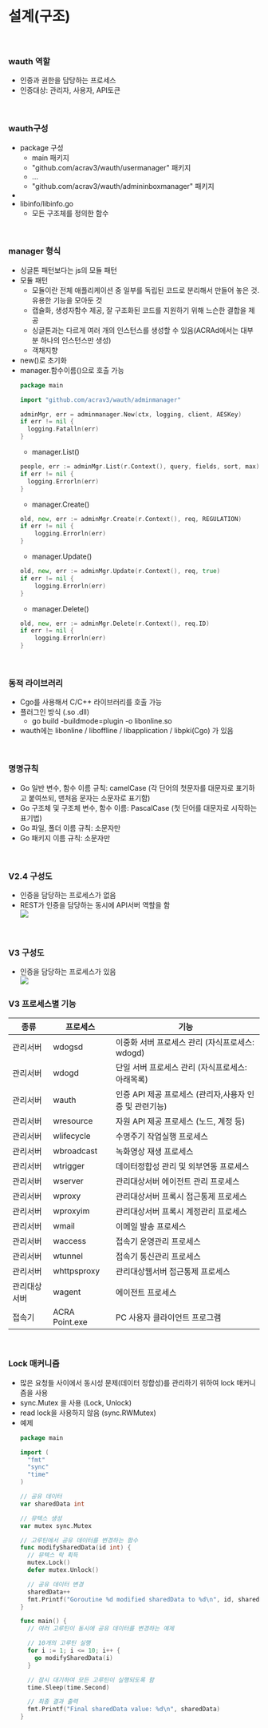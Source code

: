 
# 설계(구조)
<br/>

### wauth 역할
  + 인증과 권한을 담당하는 프로세스
  + 인증대상: 관리자, 사용자, API토큰
<br/>

### wauth구성
  + package 구성
    + main 패키지
    + "github.com/acrav3/wauth/usermanager" 패키지
    + ...
    + "github.com/acrav3/wauth/admininboxmanager" 패키지
  + 
  + libinfo/libinfo.go
    + 모든 구조체를 정의한 함수
<br/>

### manager 형식
  + 싱글톤 패턴보다는 js의 모듈 패턴
  + 모듈 패턴
    - 모듈이란 전체 애플리케이션 중 일부를 독립된 코드로 분리해서 만들어 놓은 것. 유용한 기능을 모아둔 것
    - 캡슐화, 생성자함수 제공, 잘 구조화된 코드를 지원하기 위해 느슨한 결합을 제공
    - 싱글톤과는 다르게 여러 개의 인스턴스를 생성할 수 있음(ACRAd에서는 대부분 하나의 인스턴스만 생성)
    - 객채지향
  + new()로 초기화
  + manager.함수이름()으로 호출 가능
    ```go
    package main

    import "github.com/acrav3/wauth/adminmanager"

    adminMgr, err = adminmanager.New(ctx, logging, client, AESKey)
    if err != nil {
      logging.Fatalln(err)
    }
    ```
	- manager.List()
    ```go
    people, err := adminMgr.List(r.Context(), query, fields, sort, max)
    if err != nil {
      logging.Errorln(err)
    }
    ```
	- manager.Create()
    ```go
    old, new, err := adminMgr.Create(r.Context(), req, REGULATION)
    if err != nil {
    	logging.Errorln(err)
    }
    ```
	- manager.Update()
    ```go
    old, new, err := adminMgr.Update(r.Context(), req, true)
    if err != nil {
    	logging.Errorln(err)
    }
    ```
	- manager.Delete()
    ```go
    old, new, err := adminMgr.Delete(r.Context(), req.ID)
    if err != nil {
    	logging.Errorln(err)
    }
    ```
<br/>

### 동적 라이브러리
  + Cgo를 사용해서 C/C++ 라이브러리를 호출 가능
  + 플러그인 방식 (.so .dll)
    - go build -buildmode=plugin -o libonline.so
  + wauth에는 libonline / liboffline / libapplication / libpki(Cgo) 가 있음
<br/>


### 명명규칙 
  + Go 일반 변수, 함수 이름 규칙: camelCase (각 단어의 첫문자를 대문자로 표기하고 붙여쓰되, 맨처음 문자는 소문자로 표기함)
  + Go 구조체 및 구조체 변수, 함수 이름: PascalCase (첫 단어를 대문자로 시작하는 표기법)
  + Go 파일, 폴더 이름 규칙: 소문자만
  + Go 패키지 이름 규칙: 소문자만
<br/>

### V2.4 구성도
  + 인증을 담당하는 프로세스가 없음
  + REST가 인증을 담당하는 동시에 API서버 역할을 함<br/>
  ![](./ACRAPoint_Design_V2.4.PNG)
<br/>

### V3 구성도
  + 인증을 담당하는 프로세스가 있음<br/>
  ![](./ACRAPoint_V3_Communication.PNG)

### V3 프로세스별 기능
| 종류 | 프로세스 | 기능 |
| ---- | ------ | ----------- |
| 관리서버 | wdogsd | 이중화 서버 프로세스 관리 (자식프로세스: wdogd) |
| 관리서버 | wdogd | 단일 서버 프로세스 관리 (자식프로세스: 아래목록) |
| 관리서버 | wauth | 인증 API 제공 프로세스 (관리자,사용자 인증 및 관련기능) |
| 관리서버 | wresource | 자원 API 제공 프로세스 (노드, 계정 등) |
| 관리서버 | wlifecycle | 수명주기 작업실행 프로세스 |
| 관리서버 | wbroadcast | 녹화영상 재생 프로세스 |
| 관리서버 | wtrigger | 데이터정합성 관리 및 외부연동 프로세스 |
| 관리서버 | wserver | 관리대상서버 에이전트 관리 프로세스 |
| 관리서버 | wproxy | 관리대상서버 프록시 접근통제 프로세스 |
| 관리서버 | wproxyim | 관리대상서버 프록시 계정관리 프로세스 |
| 관리서버 | wmail | 이메일 발송 프로세스 |
| 관리서버 | waccess | 접속기 운영관리 프로세스  |
| 관리서버 | wtunnel | 접속기 통신관리 프로세스 |
| 관리서버 | whttpsproxy | 관리대상웹서버 접근통제 프로세스 |
| 관리대상서버 | wagent  | 에이전트 프로세스 |
| 접속기 | ACRA Point.exe | PC 사용자 클라이언트 프로그램 |
<br/>

### Lock 매커니즘
  + 많은 요청들 사이에서 동시성 문제(데이터 정합성)를 관리하기 위하여 lock 매커니즘을 사용
  + sync.Mutex 을 사용 (Lock, Unlock)
  + read lock을 사용하지 않음 (sync.RWMutex)
  + 예제
    ```go
    package main

    import (
      "fmt"
      "sync"
      "time"
    )

    // 공유 데이터
    var sharedData int

    // 뮤텍스 생성
    var mutex sync.Mutex

    // 고루틴에서 공유 데이터를 변경하는 함수
    func modifySharedData(id int) {
      // 뮤텍스 락 획득
      mutex.Lock()
      defer mutex.Unlock()

      // 공유 데이터 변경
      sharedData++
      fmt.Printf("Goroutine %d modified sharedData to %d\n", id, sharedData)
    }

    func main() {
      // 여러 고루틴이 동시에 공유 데이터를 변경하는 예제

      // 10개의 고루틴 실행
      for i := 1; i <= 10; i++ {
        go modifySharedData(i)
      }

      // 잠시 대기하여 모든 고루틴이 실행되도록 함
      time.Sleep(time.Second)

      // 최종 결과 출력
      fmt.Printf("Final sharedData value: %d\n", sharedData)
    }
    ```
